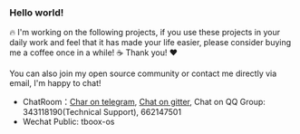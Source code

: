 ### Hello world! 

🔥 I'm working on the following projects, if you use these projects in your daily work and feel that it has made your life easier, please consider buying me a coffee once in a while! ☕ Thank you! ❤️

You can also join my open source community or contact me directly via email, I'm happy to chat!

* ChatRoom：[Char on telegram](https://t.me/tbooxorg), [Chat on gitter](https://gitter.im/tboox/tboox?utm_source=badge&utm_medium=badge&utm_campaign=pr-badge&utm_content=badge), Chat on QQ Group: 343118190(Technical Support), 662147501
* Wechat Public: tboox-os
